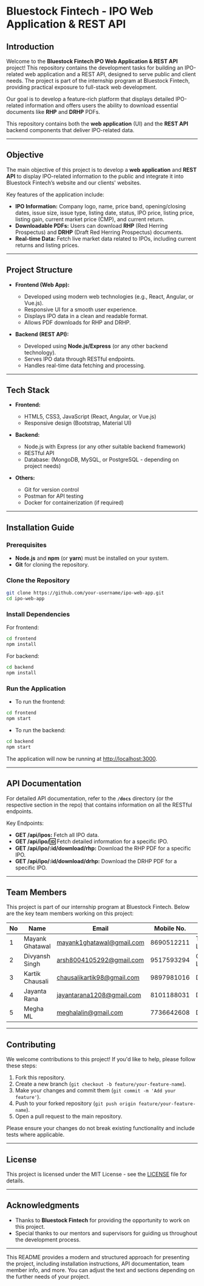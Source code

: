 # **Bluestock Fintech - IPO Web Application & REST API**

## **Introduction**

Welcome to the **Bluestock Fintech IPO Web Application & REST API** project! This repository contains the development tasks for building an IPO-related web application and a REST API, designed to serve public and client needs. The project is part of the internship program at Bluestock Fintech, providing practical exposure to full-stack web development.

Our goal is to develop a feature-rich platform that displays detailed IPO-related information and offers users the ability to download essential documents like **RHP** and **DRHP** PDFs. 

This repository contains both the **web application** (UI) and the **REST API** backend components that deliver IPO-related data.

---

## **Objective**

The main objective of this project is to develop a **web application** and **REST API** to display IPO-related information to the public and integrate it into Bluestock Fintech’s website and our clients' websites. 

Key features of the application include:
- **IPO Information:** Company logo, name, price band, opening/closing dates, issue size, issue type, listing date, status, IPO price, listing price, listing gain, current market price (CMP), and current return.
- **Downloadable PDFs:** Users can download **RHP** (Red Herring Prospectus) and **DRHP** (Draft Red Herring Prospectus) documents.
- **Real-time Data:** Fetch live market data related to IPOs, including current returns and listing prices.

---

## **Project Structure**

- **Frontend (Web App):** 
  - Developed using modern web technologies (e.g., React, Angular, or Vue.js).
  - Responsive UI for a smooth user experience.
  - Displays IPO data in a clean and readable format.
  - Allows PDF downloads for RHP and DRHP.

- **Backend (REST API):**
  - Developed using **Node.js/Express** (or any other backend technology).
  - Serves IPO data through RESTful endpoints.
  - Handles real-time data fetching and processing.

---

## **Tech Stack**
- **Frontend:**
  - HTML5, CSS3, JavaScript (React, Angular, or Vue.js)
  - Responsive design (Bootstrap, Material UI)
  
- **Backend:**
  - Node.js with Express (or any other suitable backend framework)
  - RESTful API
  - Database: (MongoDB, MySQL, or PostgreSQL - depending on project needs)
  
- **Others:**
  - Git for version control
  - Postman for API testing
  - Docker for containerization (if required)

---

## **Installation Guide**

### Prerequisites
- **Node.js** and **npm** (or **yarn**) must be installed on your system.
- **Git** for cloning the repository.

### Clone the Repository

```bash
git clone https://github.com/your-username/ipo-web-app.git
cd ipo-web-app
```

### Install Dependencies

For frontend:
```bash
cd frontend
npm install
```

For backend:
```bash
cd backend
npm install
```

### Run the Application

- To run the frontend:
```bash
cd frontend
npm start
```

- To run the backend:
```bash
cd backend
npm start
```

The application will now be running at [http://localhost:3000](http://localhost:3000).

---

## **API Documentation**

For detailed API documentation, refer to the **`/docs`** directory (or the respective section in the repo) that contains information on all the RESTful endpoints.

Key Endpoints:
- **GET /api/ipos:** Fetch all IPO data.
- **GET /api/ipo/:id:** Fetch detailed information for a specific IPO.
- **GET /api/ipo/:id/download/rhp:** Download the RHP PDF for a specific IPO.
- **GET /api/ipo/:id/download/drhp:** Download the DRHP PDF for a specific IPO.

---

## **Team Members**

This project is part of our internship program at Bluestock Fintech. Below are the key team members working on this project:

| **No** | **Name**             | **Email**                        | **Mobile No.** | **Role**        |
|--------|----------------------|----------------------------------|----------------|-----------------|
| 1      | Mayank Ghatawal       | mayank1ghatawal@gmail.com        | 8690512211     | Team Lead       |
| 2      | Divyansh Singh        | arsh8004105292@gmail.com         | 9517593294     | Co-Team Lead    |
| 3      | Kartik Chausali       | chausalikartik98@gmail.com       | 9897981016     | Developer       |
| 4      | Jayanta Rana          | jayantarana1208@gmail.com        | 8101188031     | Developer       |
| 5      | Megha ML              | meghalalin@gmail.com             | 7736642608     | Developer       |

---

## **Contributing**

We welcome contributions to this project! If you'd like to help, please follow these steps:

1. Fork this repository.
2. Create a new branch (`git checkout -b feature/your-feature-name`).
3. Make your changes and commit them (`git commit -m 'Add your feature'`).
4. Push to your forked repository (`git push origin feature/your-feature-name`).
5. Open a pull request to the main repository.

Please ensure your changes do not break existing functionality and include tests where applicable.

---

## **License**

This project is licensed under the MIT License - see the [LICENSE](LICENSE) file for details.

---

## **Acknowledgments**

- Thanks to **Bluestock Fintech** for providing the opportunity to work on this project.
- Special thanks to our mentors and supervisors for guiding us throughout the development process.

---

This README provides a modern and structured approach for presenting the project, including installation instructions, API documentation, team member info, and more. You can adjust the text and sections depending on the further needs of your project.